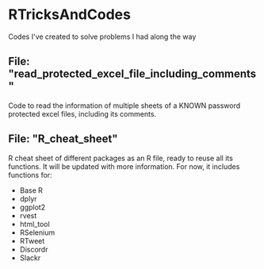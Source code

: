 # RTricksAndCodes
Codes I've created to solve problems I had along the way

## File: "read_protected_excel_file_including_comments"

Code to read the information of multiple sheets of a KNOWN password protected excel files, including its comments.

## File: "R_cheat_sheet"

R cheat sheet of different packages as an R file, ready to reuse all its functions.
It will be updated with more information.
For now, it includes functions for:
- Base R
- dplyr
- ggplot2
- rvest
- html_tool
- RSelenium
- RTweet
- Discordr
- Slackr
